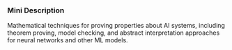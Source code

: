 ### Mini Description

Mathematical techniques for proving properties about AI systems, including theorem proving, model checking, and abstract interpretation approaches for neural networks and other ML models.
